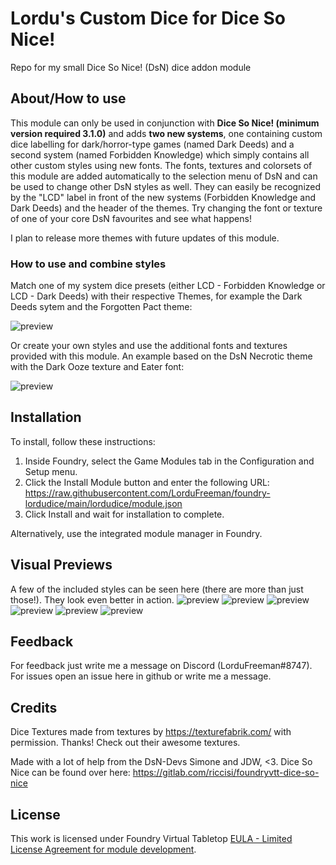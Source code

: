 # Lordu's Custom Dice for Dice So Nice!
Repo for my small Dice So Nice! (DsN) dice addon module

## About/How to use
This module can only be used in conjunction with **Dice So Nice! (minimum version required 3.1.0)** and adds **two new systems**, one containing custom dice labelling for dark/horror-type games (named Dark Deeds) and a second system (named Forbidden Knowledge) which simply contains all other custom styles using new fonts. 
The fonts, textures and colorsets of this module are added automatically to the selection menu of DsN and can be used to change other DsN styles as well. They can easily be recognized by the "LCD" label in front of the new systems (Forbidden Knowledge and Dark Deeds) and the header of the themes.
Try changing the font or texture of one of your core DsN favourites and see what happens!

I plan to release more themes with future updates of this module.

### How to use and combine styles
Match one of my system dice presets (either LCD - Forbidden Knowledge or LCD - Dark Deeds) with their respective Themes, for example the Dark Deeds sytem and the Forgotten Pact theme:

![preview](pics/fp.png?raw=true)

Or create your own styles and use the additional fonts and textures provided with this module. An example based on the DsN Necrotic theme with the Dark Ooze texture and Eater font:

![preview](pics/mix.png?raw=true)

## Installation
To install, follow these instructions:

1.  Inside Foundry, select the Game Modules tab in the Configuration and Setup menu.
2.  Click the Install Module button and enter the following URL: https://raw.githubusercontent.com/LorduFreeman/foundry-lordudice/main/lordudice/module.json
3.  Click Install and wait for installation to complete.

Alternatively, use the integrated module manager in Foundry.

## Visual Previews
A few of the included styles can be seen here (there are more than just those!). They look even better in action.
![preview](pics/oozeset.png?raw=true)
![preview](pics/saviourset.png?raw=true)
![preview](pics/saviourbunch.png?raw=true)
![preview](pics/ddset.png?raw=true)
![preview](pics/ddbunch.png?raw=true)
![preview](pics/vinesbunch.png?raw=true)

## Feedback
For feedback just write me a message on Discord (LorduFreeman#8747). For issues open an issue here in github or write me a message.

## Credits
Dice Textures made from textures by https://texturefabrik.com/ with permission. Thanks! Check out their awesome textures.

Made with a lot of help from the DsN-Devs Simone and JDW, <3. Dice So Nice can be found over here: https://gitlab.com/riccisi/foundryvtt-dice-so-nice

## License
This work is licensed under Foundry Virtual Tabletop [EULA - Limited License Agreement for module development](https://foundryvtt.com/article/license/).

